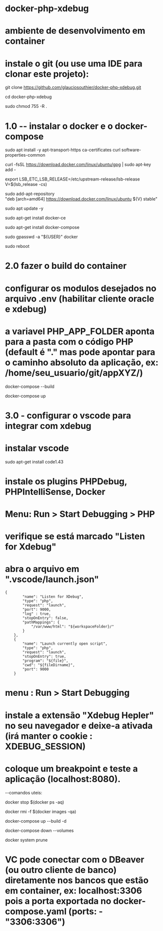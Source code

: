 # docker-php-xdebug
# ambiente de desenvolvimento em container

# instale o git (ou use uma IDE para clonar este projeto):

git clone https://github.com/glauciosouthier/docker-php-xdebug.git

cd docker-php-xdebug

sudo chmod 755 -R .


# 1.0 -- instalar o docker e o docker-compose


sudo apt install -y apt-transport-https ca-certificates curl software-properties-common

 
curl -fsSL https://download.docker.com/linux/ubuntu/gpg | sudo apt-key add -

    
export LSB_ETC_LSB_RELEASE=/etc/upstream-release/lsb-release
V=$(lsb_release -cs)


sudo add-apt-repository \
    "deb [arch=amd64] https://download.docker.com/linux/ubuntu ${V} stable"
    
    
sudo apt update -y

sudo apt-get install docker-ce

sudo apt-get  install docker-compose

sudo gpasswd -a "${USER}" docker

sudo reboot

# 2.0 fazer o build do container

# configurar os modulos desejados no arquivo .env (habilitar cliente oracle e xdebug)

# a variavel PHP_APP_FOLDER aponta para a pasta com o código PHP (default é "." mas pode apontar para o caminho absoluto da aplicação, ex: /home/seu_usuario/git/appXYZ/)


docker-compose --build

docker-compose up


# 3.0 - configurar o vscode para integrar com xdebug

# instalar vscode

sudo apt-get install code1.43


# instale os plugins PHPDebug, PHPIntelliSense, Docker


# Menu: Run > Start Debugging > PHP


# verifique se está marcado "Listen for Xdebug"


# abra o arquivo em ".vscode/launch.json"


    {
            "name": "Listen for XDebug",
            "type": "php",
            "request": "launch",
            "port": 9000,
            "log" : true,
            "stopOnEntry": false,
            "pathMappings": {
                "/var/www/html": "${workspaceFolder}/"
            }
        },
        {
            "name": "Launch currently open script",
            "type": "php",
            "request": "launch",
            "stopOnEntry": true,
            "program": "${file}",
            "cwd": "${fileDirname}",
            "port": 9000
        }
        

# menu : Run > Start Debugging
# instale a extensão "Xdebug Hepler" no seu navegador e deixe-a ativada (irá manter o cookie : XDEBUG_SESSION)

# coloque um breakpoint e teste a aplicação (localhost:8080).

--comandos uteis:

docker stop $(docker ps -aq)

docker rmi -f $(docker images -qa)

docker-compose up --build -d

docker-compose down --volumes

docker system prune

# VC pode conectar com o DBeaver (ou outro cliente de banco) diretamente nos bancos que estão em container, ex: localhost:3306 pois a porta exportada no docker-compose.yaml  (ports: - "3306:3306")
